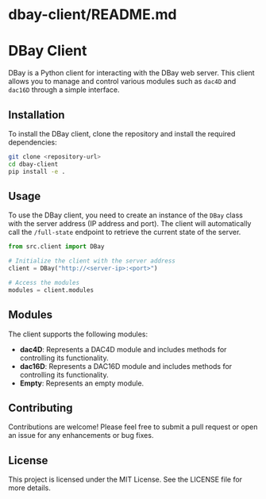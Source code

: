 # dbay-client/README.md

# DBay Client

DBay is a Python client for interacting with the DBay web server. This client allows you to manage and control various modules such as `dac4D` and `dac16D` through a simple interface.

## Installation

To install the DBay client, clone the repository and install the required dependencies:

```bash
git clone <repository-url>
cd dbay-client
pip install -e .
```

## Usage

To use the DBay client, you need to create an instance of the `DBay` class with the server address (IP address and port). The client will automatically call the `/full-state` endpoint to retrieve the current state of the server.

```python
from src.client import DBay

# Initialize the client with the server address
client = DBay("http://<server-ip>:<port>")

# Access the modules
modules = client.modules
```

## Modules

The client supports the following modules:

- **dac4D**: Represents a DAC4D module and includes methods for controlling its functionality.
- **dac16D**: Represents a DAC16D module and includes methods for controlling its functionality.
- **Empty**: Represents an empty module.

## Contributing

Contributions are welcome! Please feel free to submit a pull request or open an issue for any enhancements or bug fixes.

## License

This project is licensed under the MIT License. See the LICENSE file for more details.